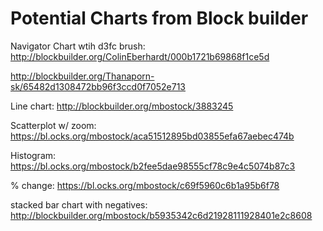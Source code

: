 # Potential Charts from Block builder

Navigator Chart wtih d3fc brush: http://blockbuilder.org/ColinEberhardt/000b1721b69868f1ce5d

http://blockbuilder.org/Thanaporn-sk/65482d1308472bb96f3ccd0f7052e713

Line chart: http://blockbuilder.org/mbostock/3883245

Scatterplot w/ zoom: https://bl.ocks.org/mbostock/aca51512895bd03855efa67aebec474b

Histogram: https://bl.ocks.org/mbostock/b2fee5dae98555cf78c9e4c5074b87c3

% change: https://bl.ocks.org/mbostock/c69f5960c6b1a95b6f78

stacked bar chart with negatives: http://blockbuilder.org/mbostock/b5935342c6d21928111928401e2c8608
